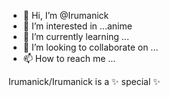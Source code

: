 - 👋 Hi, I’m @Irumanick
- 👀 I’m interested in ...anime
- 🌱 I’m currently learning ...
- 💞️ I’m looking to collaborate on ...
- 📫 How to reach me ...

Irumanick/Irumanick is a ✨ special ✨ 

